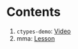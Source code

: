 # Contents

1. `ctypes-demo`: [Video](https://www.youtube.com/watch?v=3G8R92Vx-dY)
1. mma: [Lesson](https://coderefinery.github.io/mma/)
